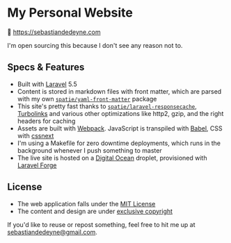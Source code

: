 # My Personal Website

🔗 https://sebastiandedeyne.com

I'm open sourcing this because I don't see any reason not to.

## Specs & Features

- Built with [Laravel](https://laravel.com) 5.5
- Content is stored in markdown files with front matter, which are parsed with my own [`spatie/yaml-front-matter`](https://github.com/spatie/yaml-front-matter) package
- This site's pretty fast thanks to [`spatie/laravel-responsecache`](https://github.com/spatie/laravel-responsecache), [Turbolinks](https://github.com/turbolinks/turbolinks) and various other optimizations like http2, gzip, and the right headers for caching
- Assets are built with [Webpack](https://webpack.js.org). JavaScript is transpiled with [Babel](https://babeljs.io/), CSS with [cssnext](http://cssnext.io/)
- I'm using a Makefile for zero downtime deployments, which runs in the background whenever I push something to master
- The live site is hosted on a [Digital Ocean](https://digitalocean.com) droplet, provisioned with [Laravel Forge](https://forge.laravel.com)

## License

- The web application falls under the [MIT License](https://choosealicense.com/licenses/mit/)
- The content and design are under [exclusive copyright](https://choosealicense.com/no-license/)

If you'd like to reuse or repost something, feel free to hit me up at sebastiandedeyne@gmail.com.
